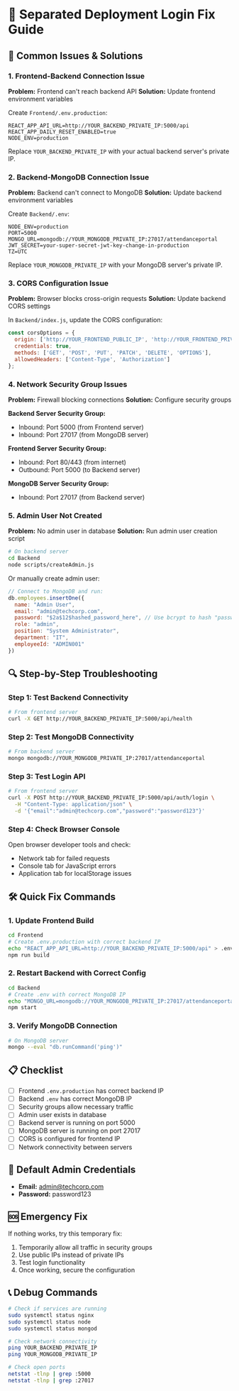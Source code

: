 # 🔧 Separated Deployment Login Fix Guide

## 🚨 **Common Issues & Solutions**

### **1. Frontend-Backend Connection Issue**

**Problem:** Frontend can't reach backend API
**Solution:** Update frontend environment variables

Create `Frontend/.env.production`:
```env
REACT_APP_API_URL=http://YOUR_BACKEND_PRIVATE_IP:5000/api
REACT_APP_DAILY_RESET_ENABLED=true
NODE_ENV=production
```

Replace `YOUR_BACKEND_PRIVATE_IP` with your actual backend server's private IP.

### **2. Backend-MongoDB Connection Issue**

**Problem:** Backend can't connect to MongoDB
**Solution:** Update backend environment variables

Create `Backend/.env`:
```env
NODE_ENV=production
PORT=5000
MONGO_URL=mongodb://YOUR_MONGODB_PRIVATE_IP:27017/attendanceportal
JWT_SECRET=your-super-secret-jwt-key-change-in-production
TZ=UTC
```

Replace `YOUR_MONGODB_PRIVATE_IP` with your MongoDB server's private IP.

### **3. CORS Configuration Issue**

**Problem:** Browser blocks cross-origin requests
**Solution:** Update backend CORS settings

In `Backend/index.js`, update the CORS configuration:
```javascript
const corsOptions = {
  origin: ['http://YOUR_FRONTEND_PUBLIC_IP', 'http://YOUR_FRONTEND_PRIVATE_IP'],
  credentials: true,
  methods: ['GET', 'POST', 'PUT', 'PATCH', 'DELETE', 'OPTIONS'],
  allowedHeaders: ['Content-Type', 'Authorization']
};
```

### **4. Network Security Group Issues**

**Problem:** Firewall blocking connections
**Solution:** Configure security groups

**Backend Server Security Group:**
- Inbound: Port 5000 (from Frontend server)
- Inbound: Port 27017 (from MongoDB server)

**Frontend Server Security Group:**
- Inbound: Port 80/443 (from internet)
- Outbound: Port 5000 (to Backend server)

**MongoDB Server Security Group:**
- Inbound: Port 27017 (from Backend server)

### **5. Admin User Not Created**

**Problem:** No admin user in database
**Solution:** Run admin user creation script

```bash
# On backend server
cd Backend
node scripts/createAdmin.js
```

Or manually create admin user:
```javascript
// Connect to MongoDB and run:
db.employees.insertOne({
  name: "Admin User",
  email: "admin@techcorp.com",
  password: "$2a$12$hashed_password_here", // Use bcrypt to hash "password123"
  role: "admin",
  position: "System Administrator",
  department: "IT",
  employeeId: "ADMIN001"
})
```

## 🔍 **Step-by-Step Troubleshooting**

### **Step 1: Test Backend Connectivity**
```bash
# From frontend server
curl -X GET http://YOUR_BACKEND_PRIVATE_IP:5000/api/health
```

### **Step 2: Test MongoDB Connectivity**
```bash
# From backend server
mongo mongodb://YOUR_MONGODB_PRIVATE_IP:27017/attendanceportal
```

### **Step 3: Test Login API**
```bash
# From frontend server
curl -X POST http://YOUR_BACKEND_PRIVATE_IP:5000/api/auth/login \
  -H "Content-Type: application/json" \
  -d '{"email":"admin@techcorp.com","password":"password123"}'
```

### **Step 4: Check Browser Console**
Open browser developer tools and check:
- Network tab for failed requests
- Console tab for JavaScript errors
- Application tab for localStorage issues

## 🛠️ **Quick Fix Commands**

### **1. Update Frontend Build**
```bash
cd Frontend
# Create .env.production with correct backend IP
echo "REACT_APP_API_URL=http://YOUR_BACKEND_PRIVATE_IP:5000/api" > .env.production
npm run build
```

### **2. Restart Backend with Correct Config**
```bash
cd Backend
# Create .env with correct MongoDB IP
echo "MONGO_URL=mongodb://YOUR_MONGODB_PRIVATE_IP:27017/attendanceportal" > .env
npm start
```

### **3. Verify MongoDB Connection**
```bash
# On MongoDB server
mongo --eval "db.runCommand('ping')"
```

## 📋 **Checklist**

- [ ] Frontend `.env.production` has correct backend IP
- [ ] Backend `.env` has correct MongoDB IP
- [ ] Security groups allow necessary traffic
- [ ] Admin user exists in database
- [ ] Backend server is running on port 5000
- [ ] MongoDB server is running on port 27017
- [ ] CORS is configured for frontend IP
- [ ] Network connectivity between servers

## 🔑 **Default Admin Credentials**
- **Email:** admin@techcorp.com
- **Password:** password123

## 🆘 **Emergency Fix**

If nothing works, try this temporary fix:
1. Temporarily allow all traffic in security groups
2. Use public IPs instead of private IPs
3. Test login functionality
4. Once working, secure the configuration

## 📞 **Debug Commands**

```bash
# Check if services are running
sudo systemctl status nginx
sudo systemctl status node
sudo systemctl status mongod

# Check network connectivity
ping YOUR_BACKEND_PRIVATE_IP
ping YOUR_MONGODB_PRIVATE_IP

# Check open ports
netstat -tlnp | grep :5000
netstat -tlnp | grep :27017
```
